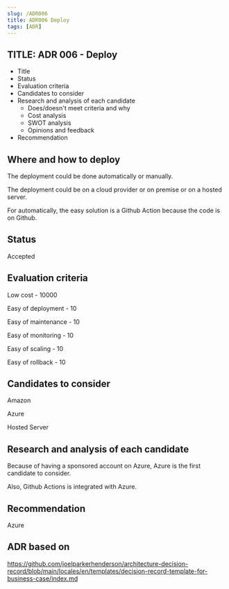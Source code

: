 ```yaml
---
slug: /ADR006
title: ADR006 Deploy
tags: [ADR]
--- 
```

## TITLE: ADR 006 - Deploy


* Title
* Status
* Evaluation criteria
* Candidates to consider
* Research and analysis of each candidate
  * Does/doesn't meet criteria and why
  * Cost analysis
  * SWOT analysis
  * Opinions and feedback
* Recommendation




## Where and how to deploy

The deployment could be done automatically or manually. 

The deployment could be on a cloud provider or on premise or on a hosted server.

For automatically, the easy solution is a Github Action because the code is on Github.

## Status

Accepted 

## Evaluation criteria

Low cost - 10000

Easy of deployment - 10 

Easy of maintenance - 10

Easy of monitoring - 10

Easy of scaling - 10

Easy of rollback - 10

## Candidates to consider

Amazon 

Azure

Hosted Server

## Research and analysis of each candidate

Because of having a sponsored account on Azure, Azure is the first candidate to consider.

Also, Github Actions is integrated with Azure.

## Recommendation

Azure

## ADR based on

https://github.com/joelparkerhenderson/architecture-decision-record/blob/main/locales/en/templates/decision-record-template-for-business-case/index.md
